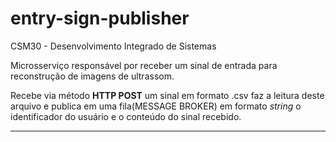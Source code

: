 # entry-sign-publisher

CSM30 - Desenvolvimento Integrado de Sistemas

Microsserviço responsável por receber um sinal de entrada para reconstrução de imagens de ultrassom.

Recebe via método **HTTP POST** um sinal em formato .csv faz a leitura deste arquivo e publica em uma fila(MESSAGE
BROKER) em formato _string_ o identificador do usuário e o conteúdo do sinal recebido.

___
